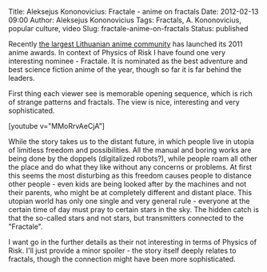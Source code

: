 Title: Aleksejus Kononovicius: Fractale - anime on fractals
Date: 2012-02-13 09:00
Author: Aleksejus Kononovicius
Tags: Fractals, A. Kononovicius, popular culture, video
Slug: fractale-anime-on-fractals
Status: published

Recently [the
largest Lithuanian anime community](http://animezona.net) has launched
its 2011 anime awards. In context of Physics of Risk I have found one
very interesting nominee - Fractale. It is nominated as the best
adventure and best science fiction anime of the year, though so far it
is far behind the leaders.

First thing each viewer see is memorable opening sequence, which is rich
of strange patterns and fractals. The view is nice, interesting and very
sophisticated.<!--more-->

[youtube v="MMoRrvAeCjA"]

While the story takes us to the distant future, in which people live in
utopia of limitless freedom and possibilities. All the manual and boring
works are being done by the doppels (digitalized robots?), while people
roam all other the place and do what they like without any concerns or
problems. At first this seems the most disturbing as this freedom causes
people to distance other people - even kids are being looked after by
the machines and not their parents, who might be at completely different
and distant place. This utopian world has only one single and very
general rule - everyone at the certain time of day must pray to certain
stars in the sky. The hidden catch is that the so-called stars and not
stars, but transmitters connected to the "Fractale".

I want go in the further details as their not interesting in terms of
Physics of Risk. I'll just provide a minor spoiler - the story itself
deeply relates to fractals, though the connection might have been more
sophisticated.

